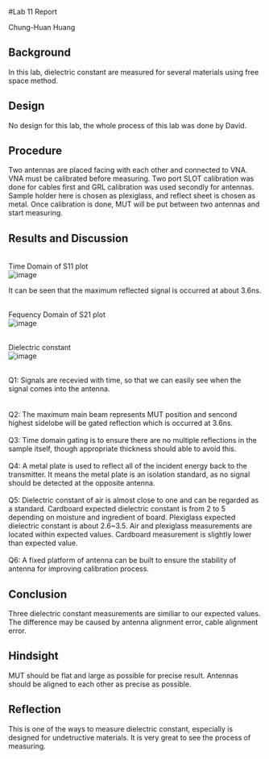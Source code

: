 #Lab 11 Report

Chung-Huan Huang

## Background
In this lab, dielectric constant are measured for several materials using free space method.
<br>

## Design
No design for this lab, the whole process of this lab was done by David.
<br>

## Procedure 
Two antennas are placed facing with each other and connected to VNA. VNA must be calibrated before measuring. Two port SLOT calibration was done for cables first and GRL calibration was used secondly for antennas. Sample holder here is chosen as plexiglass, and reflect sheet is chosen as metal. Once calibration is done, MUT will be put between two antennas and start measuring. 
<br>

## Results and Discussion
<br>Time Domain of S11 plot
<br>![image](https://github.com/CourseReps/ECEN452-Spring2016/blob/master/Students/tim721w/Lab11/TD_S11.png) <br>

It can be seen that the maximum reflected signal is occurred at about 3.6ns.
<br>

<br>Fequency Domain of S21 plot
<br>![image](https://github.com/CourseReps/ECEN452-Spring2016/blob/master/Students/tim721w/Lab11/FD_S21.png) <br>


<br>Dielectric constant
<br>![image](https://github.com/CourseReps/ECEN452-Spring2016/blob/master/Students/tim721w/Lab11/dielectric_const.png) <br>

<br>Q1: Signals are recevied with time, so that we can easily see when the signal comes into the antenna.
<br>	
<br>Q2: The maximum main beam represents MUT position and sencond highest sidelobe will be gated reflection which is occurred at 3.6ns.
<br>
<br>Q3: Time domain gating is to ensure there are no multiple reflections in the sample itself, though appropriate thickness should able to avoid this.
<br>
<br>Q4: A metal plate is used to reflect all of the incident energy back to the transmitter. It means the metal plate is an isolation standard, as no signal should be detected at the opposite antenna.
<br>
<br>Q5: Dielectric constant of air is almost close to one and can be regarded as a standard. Cardboard expected dielectric constant is from 2 to 5 depending on moisture and ingredient of board. Plexiglass expected dielectric constant is about 2.6~3.5. Air and plexiglass measurements are located within expected values. Cardboard measurement is slightly lower than expected value.
<br>
<br>Q6: A fixed platform of antenna can be built to ensure the stability of antenna for improving calibration process.

## Conclusion
Three dielectric constant measurements are similiar to our expected values. The difference may be caused by antenna alignment error, cable alignment error.

## Hindsight
MUT should be flat and large as possible for precise result. Antennas should be aligned to each other as precise as possible.
<br>

## Reflection
This is one of the ways to measure dielectric constant, especially is designed for undetructive materials. It is very great to see the process of measuring.
<br>

